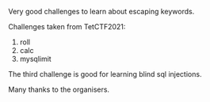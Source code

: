 Very good challenges to learn about escaping keywords.

Challenges taken from TetCTF2021:

1) roll
2) calc
3) mysqlimit

The third challenge is good for learning blind sql injections.

Many thanks to the organisers.